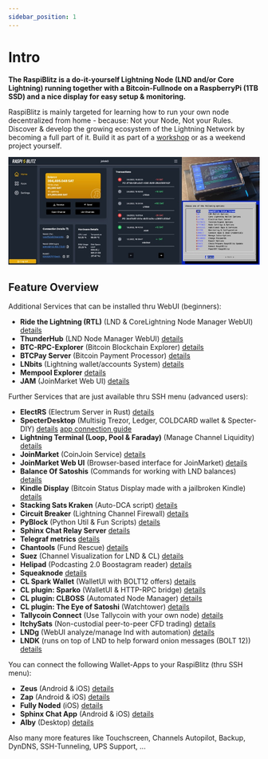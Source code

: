 ```yaml
---
sidebar_position: 1
---
```


# Intro

**The RaspiBlitz is a do-it-yourself Lightning Node (LND and/or Core Lightning) running together with a Bitcoin-Fullnode on a RaspberryPi (1TB SSD) and a nice display for easy setup & monitoring.**

RaspiBlitz is mainly targeted for learning how to run your own node decentralized from home - because: Not your Node, Not your Rules.
Discover & develop the growing ecosystem of the Lightning Network by becoming a full part of it.
Build it as part of a [workshop](community/workshops.md) or as a weekend project yourself.

![RaspiBlitz](../static/img/raspiblitz.jpg)

## Feature Overview

Additional Services that can be installed thru WebUI (beginners):

- **Ride the Lightning (RTL)** (LND & CoreLightning Node Manager WebUI) [details](https://github.com/Ride-The-Lightning/RTL)
- **ThunderHub** (LND Node Manager WebUI) [details](https://www.thunderhub.io/)
- **BTC-RPC-Explorer** (Bitcoin Blockchain Explorer) [details](https://github.com/janoside/btc-rpc-explorer)
- **BTCPay Server** (Bitcoin Payment Processor) [details](https://btcpayserver.org)
- **LNbits** (Lightning wallet/accounts System) [details](https://twitter.com/lnbits/status/1253700293440741377?s=20)
- **Mempool Explorer** [details](https://github.com/mempool/mempool)
- **JAM** (JoinMarket Web UI) [details](https://github.com/joinmarket-webui/joinmarket-webui)

Further Services that are just available thru SSH menu (advanced users):

- **ElectRS** (Electrum Server in Rust) [details](https://github.com/romanz/electrs)
- **SpecterDesktop** (Multisig Trezor, Ledger, COLDCARD wallet & Specter-DIY) [details](https://github.com/cryptoadvance/specter-desktop) [app connection guide](https://d11n.net/connect-specter-desktor-with-raspiblitz.html)
- **Lightning Terminal (Loop, Pool & Faraday)** (Manage Channel Liquidity) [details](https://github.com/lightninglabs/lightning-terminal#lightning-terminal-lit)
- **JoinMarket** (CoinJoin Service) [details](https://github.com/JoinMarket-Org/joinmarket-clientserver)
- **JoinMarket Web UI** (Browser-based interface for JoinMarket) [details](https://github.com/joinmarket-webui/joinmarket-webui)
- **Balance Of Satoshis** (Commands for working with LND balances) [details](https://github.com/alexbosworth/balanceofsatoshis/blob/master/README.md)
- **Kindle Display** (Bitcoin Status Display made with a jailbroken Kindle) [details](https://github.com/dennisreimann/kindle-display)
- **Stacking Sats Kraken** (Auto-DCA script) [details](https://github.com/dennisreimann/stacking-sats-kraken)
- **Circuit Breaker** (Lightning Channel Firewall) [details](https://github.com/lightningequipment/circuitbreaker/blob/master/README.md)
- **PyBlock** (Python Util & Fun Scripts) [details](https://github.com/curly60e/pyblock/blob/master/README.md)
- **Sphinx Chat Relay Server** [details](https://github.com/stakwork/sphinx-relay/blob/master/README.md)
- **Telegraf metrics** [details](https://github.com/rootzoll/raspiblitz/issues/1369)
- **Chantools** (Fund Rescue) [details](https://github.com/guggero/chantools/blob/master/README.md)
- **Suez** (Channel Visualization for LND & CL) [details](https://github.com/prusnak/suez#suez)
- **Helipad** (Podcasting 2.0 Boostagram reader) [details](https://github.com/Podcastindex-org/helipad)
- **Squeaknode** [details](https://github.com/yzernik/squeaknode)
- **CL Spark Wallet** (WalletUI with BOLT12 offers) [details](https://github.com/shesek/spark-wallet#progressive-web-app)
- **CL plugin: Sparko** (WalletUI & HTTP-RPC bridge) [details](https://github.com/fiatjaf/sparko#the-sparko-plugin)
- **CL plugin: CLBOSS** (Automated Node Manager) [details](https://github.com/ZmnSCPxj/clboss#clboss-the-c-lightning-node-manager)
- **CL plugin: The Eye of Satoshi** (Watchtower) [details](https://github.com/talaia-labs/rust-teos/tree/master/watchtower-plugin)
- **Tallycoin Connect** (Use Tallycoin with your own node) [details](https://github.com/djbooth007/tallycoin_connect)
- **ItchySats** (Non-custodial peer-to-peer CFD trading) [details](https://github.com/itchysats/itchysats)
- **LNDg** (WebUI analyze/manage lnd with automation) [details](https://github.com/cryptosharks131/lndg)
- **LNDK** (runs on top of LND to help forward onion messages (BOLT 12)) [details](https://github.com/lndk-org/lndk)

You can connect the following Wallet-Apps to your RaspiBlitz (thru SSH menu):

- **Zeus** (Android & iOS) [details](https://zeusln.app)
- **Zap** (Android & iOS) [details](https://www.zaphq.io)
- **Fully Noded** (iOS) [details](https://apps.apple.com/us/app/fully-noded/id1436425586)
- **Sphinx Chat App** (Android & iOS) [details](https://sphinx.chat)
- **Alby** (Desktop) [details](https://getalby.com)

Also many more features like Touchscreen, Channels Autopilot, Backup, DynDNS, SSH-Tunneling, UPS Support, ...
